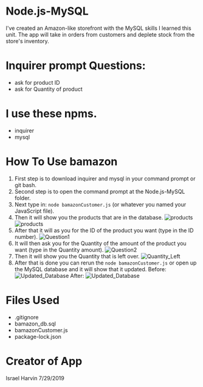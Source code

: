 # Node.js-MySQL

I've created an Amazon-like storefront with the MySQL skills I learned this unit. The app will take in orders from customers and deplete stock from the store's inventory.

# Inquirer prompt Questions:
- ask for product ID
- ask for Quantity of product

# I use these npms.

* inquirer
* mysql

# How To Use bamazon
1. First step is to download inquirer and mysql in your command prompt or git bash.
2. Second step is to open the command prompt at the Node.js-MySQL folder.
3. Next type in:
```node bamazonCustomer.js``` (or whatever you named your JavaScript file).
4. Then it will show you the products that are in the database.
![products](./pictures/MySQL_database1.png)
![products](./pictures/MySQL_database2.png)
5. After that it will as you for the ID of the product you want (type in the ID number).
![Question1](./pictures/first_question.png)
6. It will then ask you for the Quantity of the amount of the product you want (type in the Quantity amount).
![Question2](./pictures/second_question.png)
7. Then it will show you the Quantity that is left over.
![Quantity_Left](./pictures/shows_quantity_left.png)
8. After that is done you can rerun the ```node bamazonCustomer.js``` or open up the MySQL database and it will show that it updated.
Before:
![Updated_Database](./pictures/updated_database(before).png)
After:
![Updated_Database](./pictures/updated_database(after).png)


# Files Used
- .gitignore
- bamazon_db.sql
- bamazonCustomer.js
- package-lock.json

# Creator of App
Israel Harvin 7/29/2019
